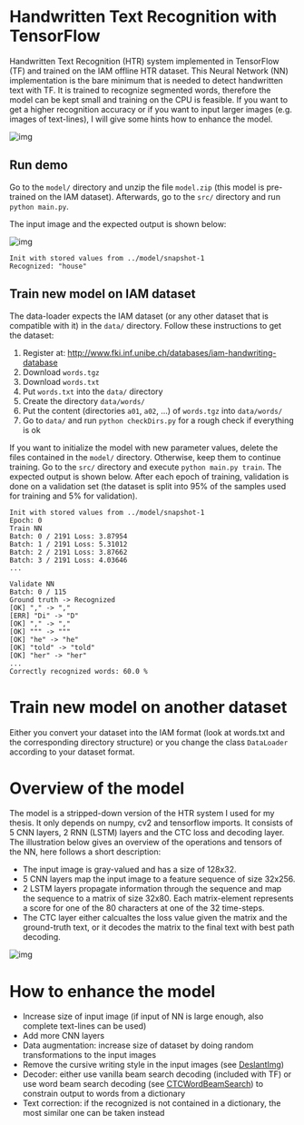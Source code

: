 # Handwritten Text Recognition with TensorFlow

Handwritten Text Recognition (HTR) system implemented in TensorFlow (TF) and trained on the IAM offline HTR dataset.
This Neural Network (NN) implementation is the bare minimum that is needed to detect handwritten text with TF.
It is trained to recognize segmented words, therefore the model can be kept small and training on the CPU is feasible.
If you want to get a higher recognition accuracy or if you want to input larger images (e.g. images of text-lines), I will give some hints how to enhance the model.

![img](file://doc/htr.png)


## Run demo

Go to the `model/` directory and unzip the file `model.zip` (this model is pre-trained on the IAM dataset).
Afterwards, go to the `src/` directory and run ```python main.py```.

The input image and the expected output is shown below:

![img](file://data/test.png)

```
Init with stored values from ../model/snapshot-1
Recognized: "house"
```


## Train new model on IAM dataset

The data-loader expects the IAM dataset (or any other dataset that is compatible with it) in the `data/` directory.
Follow these instructions to get the dataset:

1. Register at: http://www.fki.inf.unibe.ch/databases/iam-handwriting-database
2. Download `words.tgz`
3. Download `words.txt`
4. Put `words.txt` into the `data/` directory
5. Create the directory `data/words/`
6. Put the content (directories `a01`, `a02`, ...) of `words.tgz` into `data/words/`
7. Go to `data/` and run `python checkDirs.py` for a rough check if everything is ok

If you want to initialize the model with new parameter values, delete the files contained in the `model/` directory.
Otherwise, keep them to continue training.
Go to the `src/` directory and execute `python main.py train`.
The expected output is shown below.
After each epoch of training, validation is done on a validation set (the dataset is split into 95% of the samples used for training and 5% for validation).

```
Init with stored values from ../model/snapshot-1
Epoch: 0
Train NN
Batch: 0 / 2191 Loss: 3.87954
Batch: 1 / 2191 Loss: 5.31012
Batch: 2 / 2191 Loss: 3.87662
Batch: 3 / 2191 Loss: 4.03646
...

Validate NN
Batch: 0 / 115
Ground truth -> Recognized
[OK] "," -> ","
[ERR] "Di" -> "D"
[OK] "," -> ","
[OK] """ -> """
[OK] "he" -> "he"
[OK] "told" -> "told"
[OK] "her" -> "her"
...
Correctly recognized words: 60.0 %
```

# Train new model on another dataset

Either you convert your dataset into the IAM format (look at words.txt and the corresponding directory structure) or you change the class `DataLoader` according to your dataset format.


# Overview of the model

The model is a stripped-down version of the HTR system I used for my thesis.
It only depends on numpy, cv2 and tensorflow imports.
It consists of 5 CNN layers, 2 RNN (LSTM) layers and the CTC loss and decoding layer.
The illustration below gives an overview of the operations and tensors of the NN, here follows a short description:

* The input image is gray-valued and has a size of 128x32.
* 5 CNN layers map the input image to a feature sequence of size 32x256.
* 2 LSTM layers propagate information through the sequence and map the sequence to a matrix of size 32x80. Each matrix-element represents a score for one of the 80 characters at one of the 32 time-steps.
* The CTC layer either calcualtes the loss value given the matrix and the ground-truth text, or it decodes the matrix to the final text with best path decoding.

![img](file://doc/nn_overview.png)


# How to enhance the model

* Increase size of input image (if input of NN is large enough, also complete text-lines can be used)
* Add more CNN layers
* Data augmentation: increase size of dataset by doing random transformations to the input images
* Remove the cursive writing style in the input images (see [DeslantImg](https://github.com/githubharald/DeslantImg))
* Decoder: either use vanilla beam search decoding (included with TF) or use word beam search decoding (see [CTCWordBeamSearch](https://github.com/githubharald/CTCWordBeamSearch)) to constrain output to words from a dictionary
* Text correction: if the recognized is not contained in a dictionary, the most similar one can be taken instead





